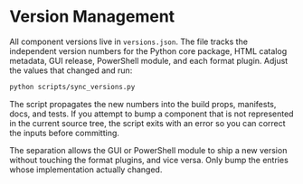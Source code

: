 # Version Management

All component versions live in `versions.json`.  The file tracks the
independent version numbers for the Python core package, HTML catalog
metadata, GUI release, PowerShell module, and each format plugin.  Adjust the
values that changed and run:

```bash
python scripts/sync_versions.py
```

The script propagates the new numbers into the build props, manifests, docs,
and tests.  If you attempt to bump a component that is not represented in the
current source tree, the script exits with an error so you can correct the
inputs before committing.

The separation allows the GUI or PowerShell module to ship a new version
without touching the format plugins, and vice versa.  Only bump the entries
whose implementation actually changed.
